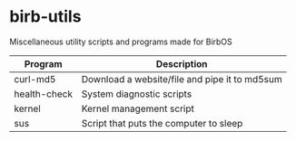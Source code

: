# birb-utils
Miscellaneous utility scripts and programs made for BirbOS

| Program      | Description                                   |
| ---          | ---                                           |
| curl-md5     | Download a website/file and pipe it to md5sum |
| health-check | System diagnostic scripts                     |
| kernel       | Kernel management script                      |
| sus          | Script that puts the computer to sleep        |
